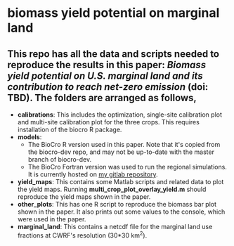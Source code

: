 # biomass yield potential on marginal land
## This repo has all the data and scripts needed to reproduce the results in this paper: _Biomass yield potential on U.S. marginal land and its contribution to reach net-zero emission_ (doi: TBD). The folders are arranged as follows,
- **calibrations**: This includes the optimization, single-site calibration plot and multi-site calibration plot for the three crops. This requires installation of the biocro R package.
- **models**:
  - The BioCro R version used in this paper. Note that it's copied from the biocro-dev repo, and may not be up-to-date with the master branch of biocro-dev.
  - The BioCro Fortran version was used to run the regional simulations. It is currently hosted on [my gitlab repository](https://gitlab.com/yufeng87/biocro_offline_fortran).
- **yield_maps**: This contains some Matlab scripts and related data to plot the yield maps. Running **multi_crop_plot_overlay_yield.m** should reproduce the yield maps shown in the paper.
- **other_plots**: This has one R script to reproduce the biomass bar plot shown in the paper. It also prints out some values to the console, which were used in the paper.
- **marginal_land**: This contains a netcdf file for the marginal land use fractions at CWRF's resolution (30*30 km<sup>2</sup>). 
